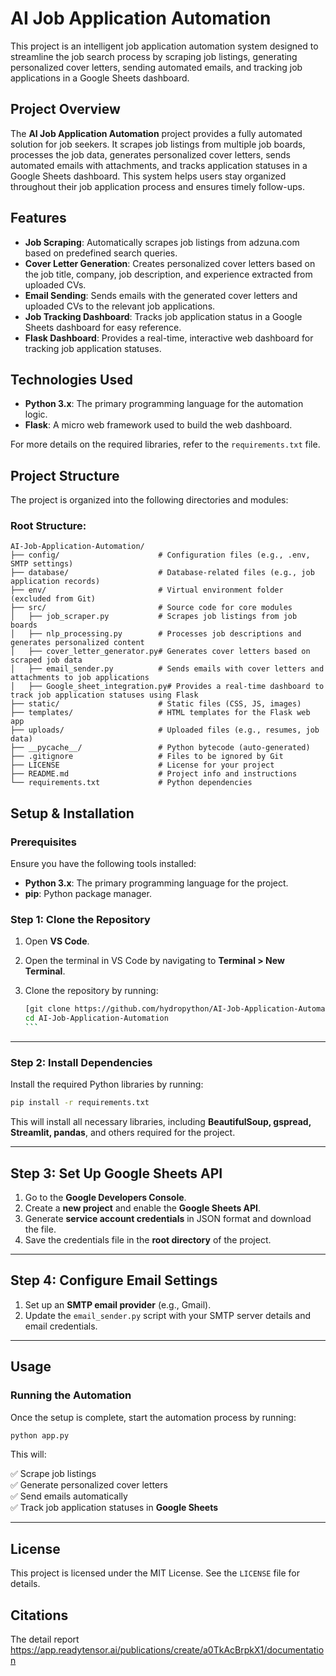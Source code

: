 
# AI Job Application Automation

This project is an intelligent job application automation system designed to streamline the job search process by scraping job listings, generating personalized cover letters, sending automated emails, and tracking job applications in a Google Sheets dashboard.

## Project Overview

The **AI Job Application Automation** project provides a fully automated solution for job seekers. It scrapes job listings from multiple job boards, processes the job data, generates personalized cover letters, sends automated emails with attachments, and tracks application statuses in a Google Sheets dashboard. This system helps users stay organized throughout their job application process and ensures timely follow-ups.

## Features

- **Job Scraping**: Automatically scrapes job listings from adzuna.com based on predefined search queries.
- **Cover Letter Generation**: Creates personalized cover letters based on the job title, company, job description, and experience extracted from uploaded CVs.
- **Email Sending**: Sends emails with the generated cover letters and uploaded CVs to the relevant job applications.
- **Job Tracking Dashboard**: Tracks job application status in a Google Sheets dashboard for easy reference.
- **Flask Dashboard**: Provides a real-time, interactive web dashboard for tracking job application statuses.

## Technologies Used

- **Python 3.x**: The primary programming language for the automation logic.
- **Flask**: A micro web framework used to build the web dashboard.

For more details on the required libraries, refer to the `requirements.txt` file.

## Project Structure

The project is organized into the following directories and modules:

### Root Structure:
```plaintext
AI-Job-Application-Automation/
├── config/                      # Configuration files (e.g., .env, SMTP settings)
├── database/                    # Database-related files (e.g., job application records)
├── env/                         # Virtual environment folder (excluded from Git)
├── src/                         # Source code for core modules
│   ├── job_scraper.py           # Scrapes job listings from job boards
│   ├── nlp_processing.py        # Processes job descriptions and generates personalized content
│   ├── cover_letter_generator.py# Generates cover letters based on scraped job data
│   ├── email_sender.py          # Sends emails with cover letters and attachments to job applications
│   ├── Google_sheet_integration.py# Provides a real-time dashboard to track job application statuses using Flask
├── static/                      # Static files (CSS, JS, images)
├── templates/                   # HTML templates for the Flask web app
├── uploads/                     # Uploaded files (e.g., resumes, job data)
├── __pycache__/                 # Python bytecode (auto-generated)
├── .gitignore                   # Files to be ignored by Git
├── LICENSE                      # License for your project
├── README.md                    # Project info and instructions
└── requirements.txt             # Python dependencies
```

## Setup & Installation

### Prerequisites
Ensure you have the following tools installed:

- **Python 3.x**: The primary programming language for the project.
- **pip**: Python package manager.


### Step 1: Clone the Repository

1. Open **VS Code**.
2. Open the terminal in VS Code by navigating to **Terminal > New Terminal**.
3. Clone the repository by running:

    ````bash
    [git clone https://github.com/hydropython/AI-Job-Application-Automation.git]
    cd AI-Job-Application-Automation
   ```

---

###  Step 2: Install Dependencies

Install the required Python libraries by running:

   ```bash
   pip install -r requirements.txt
   ```

This will install all necessary libraries, including **BeautifulSoup, gspread, Streamlit, pandas**, and others required for the project.

---

## Step 3: Set Up Google Sheets API

1. Go to the **Google Developers Console**.
2. Create a **new project** and enable the **Google Sheets API**.
3. Generate **service account credentials** in JSON format and download the file.
4. Save the credentials file in the **root directory** of the project.

---

## Step 4: Configure Email Settings

1. Set up an **SMTP email provider** (e.g., Gmail).
2. Update the `email_sender.py` script with your SMTP server details and email credentials.

---

## Usage

### Running the Automation

Once the setup is complete, start the automation process by running:

   ```bash
   python app.py
   ```

This will:

✅ Scrape job listings  
✅ Generate personalized cover letters  
✅ Send emails automatically  
✅ Track job application statuses in **Google Sheets**  

---

## License

This project is licensed under the MIT License. See the `LICENSE` file for details.

## Citations
The detail report https://app.readytensor.ai/publications/create/a0TkAcBrpkX1/documentation
